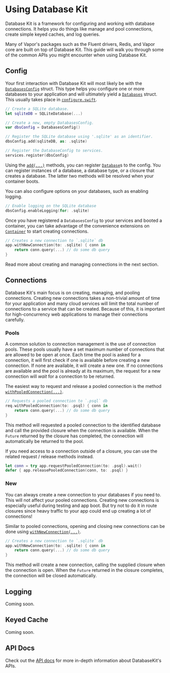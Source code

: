 # Using Database Kit

Database Kit is a framework for configuring and working with database connections. It helps you do things like manage and pool connections, create simple keyed caches, and log queries. 

Many of Vapor's packages such as the Fluent drivers, Redis, and Vapor core are built on top of Database Kit. This guide will walk you through some of the common APIs you might encounter when using Database Kit.

## Config

Your first interaction with Database Kit will most likely be with the [`DatabasesConfig`](#fixme) struct. This type helps you configure one or more databases to your application and will ultimately yield a [`Databases`](#fixme) struct. This usually takes place in [`configure.swift`](../getting-started/structure/#configureswift).

```swift
// Create a SQLite database.
let sqliteDB = SQLiteDatabase(...)

// Create a new, empty DatabasesConfig.
var dbsConfig = DatabasesConfig()

// Register the SQLite database using '.sqlite' as an identifier.
dbsConfig.add(sqliteDB, as: .sqlite)

// Register the DatabaseConfig to services.
services.register(dbsConfig)
```

Using the [`add(...)`](#fixme) methods, you can register [`Database`](#fixme)s to the config. You can register instances of a database, a database type, or a closure that creates a database. The latter two methods will be resolved when your container boots.

You can also configure options on your databases, such as enabling logging.

```swift
// Enable logging on the SQLite database
dbsConfig.enableLogging(for: .sqlite)
```

Once you have registered a `DatabasesConfig` to your services and booted a container, you can take advantage of the convenience extensions on [`Container`](#fixme) to start creating connections.

```swift
// Creates a new connection to `.sqlite` db
app.withNewConnection(to: .sqlite) { conn in
    return conn.query(...) // do some db query
}
```

Read more about creating and managing connections in the next section.

## Connections

Database Kit's main focus is on creating, managing, and pooling connections. Creating new connections takes a non-trivial amount of time for your application and many cloud services will limit the total number of connections to a service that can be created. Because of this, it is important for high-concurrency web applications to manage their connections carefully.

### Pools

A common solution to connection management is the use of connection pools. These pools usually have a set maximum number of connections that are allowed to be open at once. Each time the pool is asked for a connection, it will first check if one is available before creating a new connection. If none are available, it will create a new one. If no connections are available and the pool is already at its maximum, the request for a new connection will _wait_ for a connection to be returned. 

The easiest way to request and release a pooled connection is the method [`withPooledConnection(...)`](#fixme). 

```swift
// Requests a pooled connection to `.psql` db
req.withPooledConnection(to: .psql) { conn in
    return conn.query(...) // do some db query
}
```

This method will requested a pooled connection to the identified database and call the provided closure when the connection is available. When the `Future` returned by the closure has completed, the connection will automatically be returned to the pool.

If you need access to a connection outside of a closure, you can use the related request / release methods instead.

```swift
let conn = try app.requestPooledConnection(to: .psql).wait()
defer { app.releasePooledConnection(conn, to: .psql) }
```

### New

You can always create a new connection to your databases if you need to. This will not affect your pooled connections. Creating new connections is especially useful during testing and app boot. But try not to do it in route closures since heavy traffic to your app could end up creating a lot of connections!

Similar to pooled connections, opening and closing new connections can be done using [`withNewConnection(...)`](#fixme). 

```swift
// Creates a new connection to `.sqlite` db
app.withNewConnection(to: .sqlite) { conn in
    return conn.query(...) // do some db query
}
```

This method will create a new connection, calling the supplied closure when the connection is open. When the `Future` returned in the closure completes, the connection will be closed automatically.

## Logging

Coming soon.

## Keyed Cache

Coming soon.

## API Docs

Check out the [API docs](https://api.vapor.codes/database-kit/latest/DatabaseKit/index.html) for more in-depth information about DatabaseKit's APIs.
